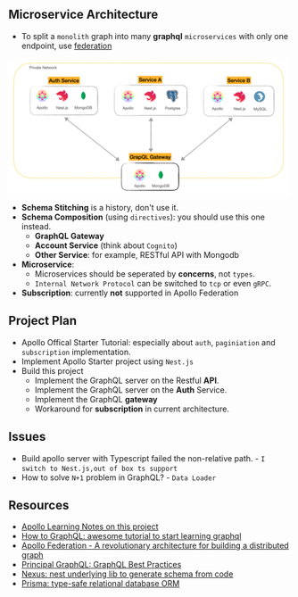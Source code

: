 ## Microservice Architecture
- To split a `monolith` graph into many **graphql** `microservices` with only one endpoint, use [federation](https://www.apollographql.com/blog/apollo-federation-f260cf525d21/)
<p align="center"><img style="display: block; width: 600px; margin: 0 auto;" src=img/2020-12-05-00-32-16.png alt="no image found"></p>

- **Schema Stitching** is a history, don't use it.
- **Schema Composition** (using `directives`): you should use this one instead.
  - **GraphQL Gateway**
  - **Account Service** (think about `Cognito`)
  - **Other Service**: for example, RESTful API with Mongodb
- **Microservice**: 
  - Microservices should be seperated by **concerns**, not `types`.
  - `Internal Network Protocol` can be switched to `tcp` or even `gRPC`.
- **Subscription**: currently **not** supported in Apollo Federation

## Project Plan
- Apollo Offical Starter Tutorial: especially about `auth`, `paginiation` and `subscription` implementation.
- Implement Apollo Starter project using `Nest.js`
- Build this project
  - Implement the GraphQL server on the Restful **API**.
  - Implement the GraphQL server on the **Auth** Service.
  - Implement the GraphQL **gateway** 
  - Workaround for **subscription** in current architecture.
## Issues
- Build apollo server with Typescript failed the non-relative path. - `I switch to Nest.js,out of box ts support`
- How to solve `N+1` problem in GraphQL? - `Data Loader` 
## Resources
- [Apollo Learning Notes on this project](/docs/notes.md)
- [How to GraphQL: awesome tutorial to start learning graphql](https://www.howtographql.com/basics/3-big-picture/)
- [Apollo Federation - A revolutionary architecture for building a distributed graph](https://www.youtube.com/watch?v=lRI0HfXBAm8&list=PLE8UH9yEJFs6xzS4u_NZHpq2KBWAy0DcU&index=604)
- [Principal GraphQL: GraphQL Best Practices](https://principledgraphql.com/integrity)
- [Nexus: nest underlying lib to generate schema from code](https://nexusjs.org/)
- [Prisma: type-safe relational database ORM](https://www.prisma.io/docs/concepts/more/comparisons/prisma-and-typeorm#api-comparison)